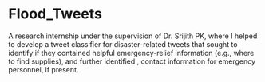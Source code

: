 # Flood_Tweets
 A research internship under the supervision of Dr. Srijith PK, where I helped to develop a tweet classifier for disaster-related tweets that sought to identify if they contained helpful emergency-relief information (e.g., where to find supplies), and further identified , contact information for emergency personnel, if present.

